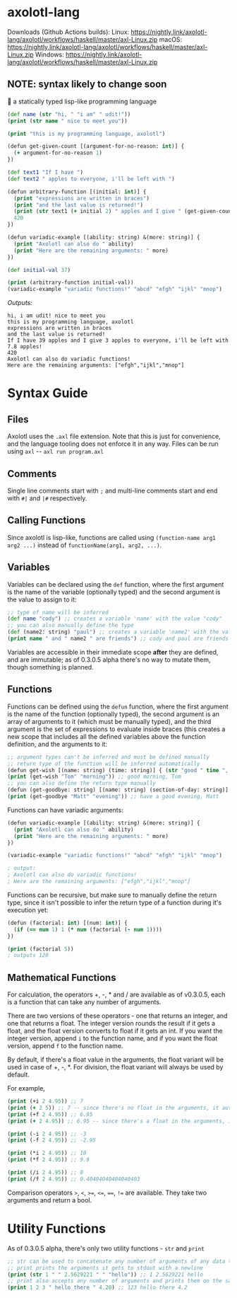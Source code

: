 # axolotl-lang

Downloads (Github Actions builds):
Linux: https://nightly.link/axolotl-lang/axolotl/workflows/haskell/master/axl-Linux.zip
macOS: https://nightly.link/axolotl-lang/axolotl/workflows/haskell/master/axl-Linux.zip
Windows: https://nightly.link/axolotl-lang/axolotl/workflows/haskell/master/axl-Linux.zip

## NOTE: syntax likely to change soon
🌊 a statically typed lisp-like programming language

```clojure
(def name (str "hi, " "i am" " udit!"))
(print (str name " nice to meet you"))

(print "this is my programming language, axolotl")

(defun get-given-count [(argument-for-no-reason: int)] {
  (+ argument-for-no-reason 1)
})

(def text1 "If I have ")
(def text2 " apples to everyone, i'll be left with ")

(defun arbitrary-function [(initial: int)] {
  (print "expressions are written in braces")
  (print "and the last value is returned!")
  (print (str text1 (+ initial 2) " apples and I give " (get-given-count 2) text2 (/ (+ initial 2) (get-given-count 4)) " apples!"))
  420
})

(defun variadic-example [(ability: string) &(more: string)] {
  (print "Axolotl can also do " ability)
  (print "Here are the remaining arguments: " more)
})

(def initial-val 37)

(print (arbitrary-function initial-val))
(variadic-example "variadic functions!" "abcd" "efgh" "ijkl" "mnop")
```
_Outputs:_
```
hi, i am udit! nice to meet you
this is my programming language, axolotl
expressions are written in braces
and the last value is returned!
If I have 39 apples and I give 3 apples to everyone, i'll be left with 7.8 apples!
420
Axolotl can also do variadic functions!
Here are the remaining arguments: ["efgh","ijkl","mnop"]
```

# Syntax Guide
## Files
Axolotl uses the `.axl` file extension. Note that this is just for convenience, and the language tooling does not enforce it in any way.
Files can be run using `axl` -- `axl run program.axl`
  
## Comments
Single line comments start with `;` and multi-line comments start and end with `#|` and `|#` respectively.
  
## Calling Functions
Since axolotl is lisp-like, functions are called using `(function-name arg1 arg2 ...)` instead of `functionName(arg1, arg2, ...)`.
  
## Variables
Variables can be declared using the `def` function, where the first argument is the name of the variable (optionally typed) and the second argument is the value to assign to it:
```clojure
;; type of name will be inferred
(def name "cody") ;; creates a variable 'name' with the value "cody"
;; you can also manually define the type
(def (name2: string) "paul") ;; creates a variable 'name2' with the value "paul"
(print name " and " name2 " are friends") ;; cody and paul are friends
```
Variables are accessible in their immediate scope **after** they are defined, and are immutable; as of 0.3.0.5 alpha there's no way to mutate them, though something is planned.

## Functions
Functions can be defined using the `defun` function, where the first argument is the name of the function (optionally typed), the second argument is an array of arguments to it (which must be manually typed), and the third argument is the set of expressions to evaluate inside braces (this creates a new scope that includes all the defined variables above the function definition, and the arguments to it:
```clojure
;; argument types can't be inferred and must be defined manually
;; return type of the function will be inferred automatically
(defun get-wish [(name: string) (time: string)] { (str "good " time ", " name) })
(print (get-wish "Tom" "morning")) ;; good morning, Tom
;; you can also define the return type manually
(defun (get-goodbye: string) [(name: string) (section-of-day: string)] { (str "have a good " section-of-day ", " name) })
(print (get-goodbye "Matt" "evening")) ;; have a good evening, Matt
```
  
Functions can have variadic arguments:
```clojure
(defun variadic-example [(ability: string) &(more: string)] {
  (print "Axolotl can also do " ability)
  (print "Here are the remaining arguments: " more)
})

(variadic-example "variadic functions!" "abcd" "efgh" "ijkl" "mnop")

; output:
; Axolotl can also do variadic functions!
; Here are the remaining arguments: ["efgh","ijkl","mnop"]
```
  
Functions can be recursive, but make sure to manually define the return type, since it isn't possible to infer the return type of a function during it's execution yet:
```clojure
(defun (factorial: int) [(num: int)] {
  (if (== num 1) 1 (* num (factorial (- num 1))))
})

(print (factorial 5))
; outputs 120
```
  
## Mathematical Functions
For calculation, the operators +, -, * and / are available as of v0.3.0.5, each is a function that can take any number of arguments.

There are two versions of these operators - one that returns an integer, and one that returns a float.
The integer version rounds the result if it gets a float, and the float version converts to float if it gets an int.
If you want the integer version, append `i` to the function name, and if you want the float version, append `f` to the function name.

By default, if there's a float value in the arguments, the float variant will be used in case of +, -, *.
For division, the float variant will always be used by default.

For example,
```clojure
(print (+i 2 4.95)) ;; 7
(print (+ 2 5)) ;; 7 -- since there's no float in the arguments, it automatically uses the float variant
(print (+f 2 4.95)) ;; 6.95
(print (+ 2 4.95)) ;; 6.95 -- since there's a float in the arguments, it automatically uses the float variant

(print (-i 2 4.95)) ;; -3
(print (-f 2 4.95)) ;; -2.95

(print (*i 2 4.95)) ;; 10
(print (*f 2 4.95)) ;; 9.9

(print (/i 2 4.95)) ;; 0
(print (/f 2 4.95)) ;; 0.40404040404040403
```
Comparison operators `>`, `<`, `>=`, `<=`, `==`, `!=` are available. They take two arguments and return a bool.
  
# Utility Functions
As of 0.3.0.5 alpha, there's only two utility functions - `str` and `print`
```clojure
;; str can be used to concatenate any number of arguments of any data type to form a string
;; print prints the arguments it gets to stdout with a newline
(print (str 1 " " 2.5629221 " " "hello")) ;; 1 2.5629221 hello
;; print also accepts any number of arguments and prints them on the same line with a newline at the end
(print 1 2 3 " hello there " 4.20) ;; 123 hello there 4.2
```
